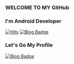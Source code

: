 ### WELCOME TO MY GitHub
### I'm Android Developer


[![Hits](https://hits.seeyoufarm.com/api/count/incr/badge.svg?url=https%3A%2F%2Fgithub.com%2Fchoi-woo-sung%2Fhit-counter&count_bg=%2392A8D1&title_bg=%2392A8D1&icon=kotlin.svg&icon_color=%23E7E7E7&title=hits&edge_flat=false)](https://hits.seeyoufarm.com)
[![Blog Badge](https://img.shields.io/badge/-Blog-92a8d1?logo=Velog&logoColor=white&link=https://velog.io/@vov3616)](https://velog.io/@vov3616)


### Let's Go My Profile
[![Blog Badge](https://img.shields.io/badge/-Profile-92a8d1?logo=Supabase&logoColor=white&link=https://velog.io/@vov3616)](https://velog.io/@vov3616)
